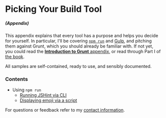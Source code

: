 # Picking Your Build Tool

##### _(Appendix)_

This appendix explains that every tool has a purpose and helps you decide for yourself. In particular, I'll be covering [`npm run`][1] and [Gulp][2], and pitching them against Grunt, which you should already be familiar with. If not yet, you could read the [**Introduction to Grunt** appendix][3], or read through Part I of [the book][4].

All samples are self-contained, ready to use, and sensibly documented.

### Contents

- Using `npm run`
  - [Running JSHint via CLI](https://github.com/buildfirst/buildfirst/tree/master/appendix/picking-your-build-tool/01_npm-run-jshint)
  - [Displaying emoji via a script](https://github.com/buildfirst/buildfirst/tree/master/appendix/picking-your-build-tool/02_npm-run-emoji)

For questions or feedback refer to my [contact information](https://github.com/buildfirst/buildfirst#feedback).

[1]: http://substack.net/task_automation_with_npm_run "Task automation with `npm run`"
[2]: http://gulpjs.com/
[3]: https://github.com/buildfirst/buildfirst/tree/master/appendix/introduction-to-grunt
[4]: http://bevacqua.io/bf
